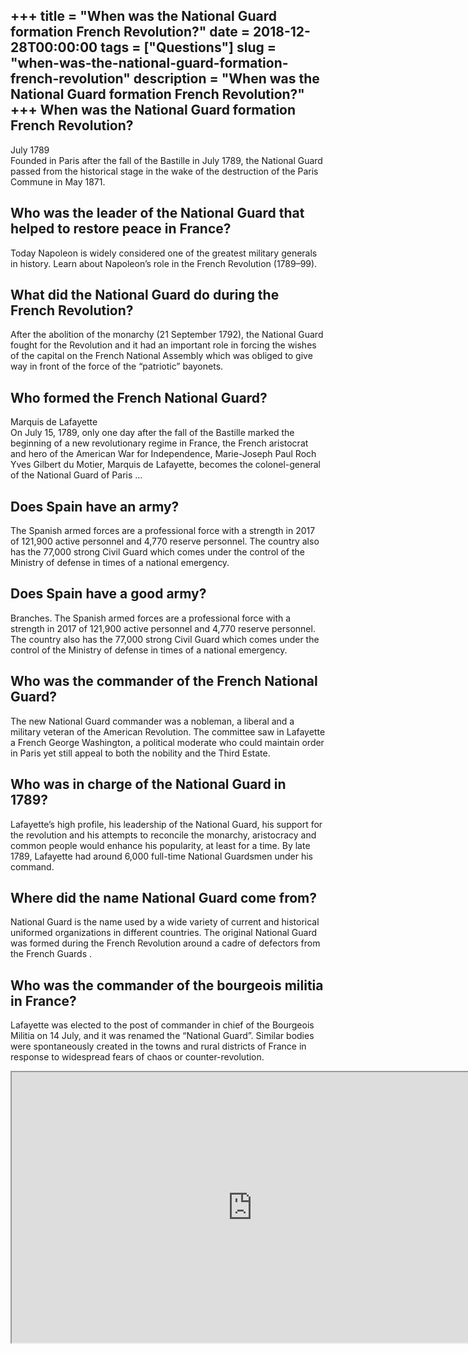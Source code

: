 +++
title = "When was the National Guard formation French Revolution?"
date = 2018-12-28T00:00:00
tags = ["Questions"]
slug = "when-was-the-national-guard-formation-french-revolution"
description = "When was the National Guard formation French Revolution?"
+++
When was the National Guard formation French Revolution?
--------------------------------------------------------

July 1789  
Founded in Paris after the fall of the Bastille in July 1789, the National Guard passed from the historical stage in the wake of the destruction of the Paris Commune in May 1871.

Who was the leader of the National Guard that helped to restore peace in France?
--------------------------------------------------------------------------------

Today Napoleon is widely considered one of the greatest military generals in history. Learn about Napoleon’s role in the French Revolution (1789–99).

What did the National Guard do during the French Revolution?
------------------------------------------------------------

After the abolition of the monarchy (21 September 1792), the National Guard fought for the Revolution and it had an important role in forcing the wishes of the capital on the French National Assembly which was obliged to give way in front of the force of the “patriotic” bayonets.

Who formed the French National Guard?
-------------------------------------

Marquis de Lafayette  
On July 15, 1789, only one day after the fall of the Bastille marked the beginning of a new revolutionary regime in France, the French aristocrat and hero of the American War for Independence, Marie-Joseph Paul Roch Yves Gilbert du Motier, Marquis de Lafayette, becomes the colonel-general of the National Guard of Paris …

Does Spain have an army?
------------------------

The Spanish armed forces are a professional force with a strength in 2017 of 121,900 active personnel and 4,770 reserve personnel. The country also has the 77,000 strong Civil Guard which comes under the control of the Ministry of defense in times of a national emergency.

Does Spain have a good army?
----------------------------

Branches. The Spanish armed forces are a professional force with a strength in 2017 of 121,900 active personnel and 4,770 reserve personnel. The country also has the 77,000 strong Civil Guard which comes under the control of the Ministry of defense in times of a national emergency.

Who was the commander of the French National Guard?
---------------------------------------------------

The new National Guard commander was a nobleman, a liberal and a military veteran of the American Revolution. The committee saw in Lafayette a French George Washington, a political moderate who could maintain order in Paris yet still appeal to both the nobility and the Third Estate.

Who was in charge of the National Guard in 1789?
------------------------------------------------

Lafayette’s high profile, his leadership of the National Guard, his support for the revolution and his attempts to reconcile the monarchy, aristocracy and common people would enhance his popularity, at least for a time. By late 1789, Lafayette had around 6,000 full-time National Guardsmen under his command.

Where did the name National Guard come from?
--------------------------------------------

National Guard is the name used by a wide variety of current and historical uniformed organizations in different countries. The original National Guard was formed during the French Revolution around a cadre of defectors from the French Guards .

Who was the commander of the bourgeois militia in France?
---------------------------------------------------------

Lafayette was elected to the post of commander in chief of the Bourgeois Militia on 14 July, and it was renamed the “National Guard”. Similar bodies were spontaneously created in the towns and rural districts of France in response to widespread fears of chaos or counter-revolution.

<iframe allow="accelerometer; autoplay; clipboard-write; encrypted-media; gyroscope; picture-in-picture" allowfullscreen="" class="__youtube_prefs__  epyt-is-override  no-lazyload" data-no-lazy="1" data-origheight="433" data-origwidth="770" data-skipgform_ajax_framebjll="" height="433" id="_ytid_88428" loading="lazy" src="https://www.youtube.com/embed/8qRZcXIODNU?enablejsapi=1&autoplay=0&cc_load_policy=0&cc_lang_pref=&iv_load_policy=1&loop=0&modestbranding=0&rel=1&fs=1&playsinline=0&autohide=2&theme=dark&color=red&controls=1&" title="YouTube player" width="770"></iframe>